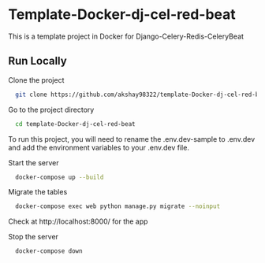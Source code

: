 # Template-Docker-dj-cel-red-beat
This is a template project in Docker for Django-Celery-Redis-CeleryBeat


## Run Locally

Clone the project

```bash
  git clone https://github.com/akshay98322/template-Docker-dj-cel-red-beat.git
```
Go to the project directory

```bash
  cd template-Docker-dj-cel-red-beat
```

To run this project, you will need to rename the .env.dev-sample to .env.dev and add the environment variables to your .env.dev file.

Start the server

```bash
  docker-compose up --build
```

Migrate the tables

```bash
  docker-compose exec web python manage.py migrate --noinput
```

Check at http://localhost:8000/ for the app

Stop the server

```bash
  docker-compose down
```

